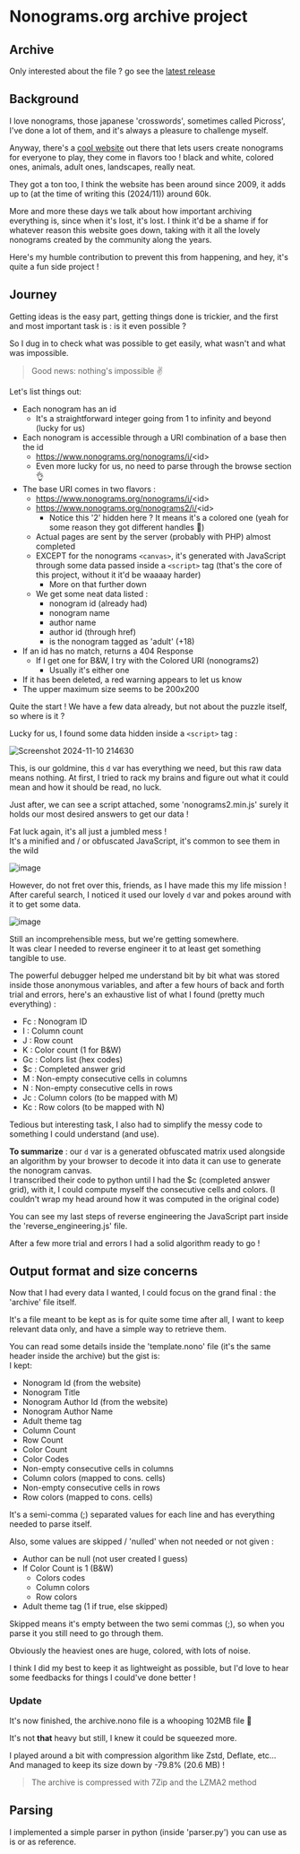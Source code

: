 # Nonograms.org archive project


## Archive

Only interested about the file ? go see the [latest release](https://github.com/Dorifor/nonograms-archive/releases/latest)
  

## Background

I love nonograms, those japanese 'crosswords', sometimes called Picross', I've done a lot of them, and it's always a pleasure to challenge myself.  
  
Anyway, there's a [cool website](https://www.nonograms.org) out there that lets users create nonograms for everyone to play, they come in flavors too ! black and white, colored ones, animals, adult ones, landscapes, really neat.  
  
They got a ton too, I think the website has been around since 2009, it adds up to (at the time of writing this (2024/11)) around 60k.  
  
More and more these days we talk about how important archiving everything is, since when it's lost, it's lost. I think it'd be a shame if for whatever reason this website goes down, taking with it all the lovely nonograms created by the community along the years.  
  
Here's my humble contribution to prevent this from happening, and hey, it's quite a fun side project !

## Journey

Getting ideas is the easy part, getting things done is trickier, and the first and most important task is : is it even possible ?  
  
So I dug in to check what was possible to get easily, what wasn't and what was impossible.  

> Good news: nothing's impossible ✌️

  
Let's list things out:

*   Each nonogram has an id
    *   It's a straightforward integer going from 1 to infinity and beyond (lucky for us)
*   Each nonogram is accessible through a URI combination of a base then the id
    *   https://www.nonograms.org/nonograms/i/<id\>
    *   Even more lucky for us, no need to parse through the browse section 👌
*   The base URI comes in two flavors :
    *   https://www.nonograms.org/nonograms/i/<id\>
    *   https://www.nonograms.org/nonograms2/i/<id\>
        *   Notice this '2' hidden here ? It means it's a colored one (yeah for some reason they got different handles 🤷)
    *   Actual pages are sent by the server (probably with PHP) almost completed
    *   EXCEPT for the nonograms `<canvas>`, it's generated with JavaScript through some data passed inside a `<script>` tag (that's the core of this project, without it it'd be waaaay harder)
        *   More on that further down
    *   We get some neat data listed :
        *   nonogram id (already had)
        *   nonogram name
        *   author name
        *   author id (through href)
        *   is the nonogram tagged as 'adult' (+18)
*   If an id has no match, returns a 404 Response
    *   If I get one for B&W, I try with the Colored URI (nonograms2)
        *   Usually it's either one
*   If it has been deleted, a red warning appears to let us know
*   The upper maximum size seems to be 200x200

  
Quite the start ! We have a few data already, but not about the puzzle itself, so where is it ?  
  
Lucky for us, I found some data hidden inside a `<script>` tag :  
  
![Screenshot 2024-11-10 214630](https://github.com/user-attachments/assets/647bdb6c-3fcb-48ec-aa65-58546681ff3e)
  
This, is our goldmine, this `d` var has everything we need, but this raw data means nothing. At first, I tried to rack my brains and figure out what it could mean and how it should be read, no luck.  
  
Just after, we can see a script attached, some 'nonograms2.min.js' surely it holds our most desired answers to get our data !  
  
Fat luck again, it's all just a jumbled mess !  
It's a minified and / or obfuscated JavaScript, it's common to see them in the wild  
  
![image](https://github.com/user-attachments/assets/c7885160-de5f-4d85-921d-3fa204705b26)

However, do not fret over this, friends, as I have made this my life mission !  
After careful search, I noticed it used our lovely `d` var and pokes around with it to get some data.  
  
![image](https://github.com/user-attachments/assets/33e70245-8f41-4923-9372-2550c401c4b6)
  
Still an incomprehensible mess, but we're getting somewhere.  
It was clear I needed to reverse engineer it to at least get something tangible to use.  
  
The powerful debugger helped me understand bit by bit what was stored inside those anonymous variables, and after a few hours of back and forth trial and errors, here's an exhaustive list of what I found (pretty much everything) :

*   Fc : Nonogram ID
*   I : Column count
*   J : Row count
*   K : Color count (1 for B&W)
*   Gc : Colors list (hex codes)
*   $c : Completed answer grid
*   M : Non-empty consecutive cells in columns
*   N : Non-empty consecutive cells in rows
*   Jc : Column colors (to be mapped with M)
*   Kc : Row colors (to be mapped with N)  
  
Tedious but interesting task, I also had to simplify the messy code to something I could understand (and use).  
  
**To summarize** : our `d` var is a generated obfuscated matrix used alongside an algorithm by your browser to decode it into data it can use to generate the nonogram canvas.  
I transcribed their code to python until I had the $c (completed answer grid), with it, I could compute myself the consecutive cells and colors. (I couldn't wrap my head around how it was computed in the original code)  
  
You can see my last steps of reverse engineering the JavaScript part inside the 'reverse\_engineering.js' file.  
  
After a few more trial and errors I had a solid algorithm ready to go !

## Output format and size concerns

Now that I had every data I wanted, I could focus on the grand final : the 'archive' file itself.  
  
It's a file meant to be kept as is for quite some time after all, I want to keep relevant data only, and have a simple way to retrieve them.  
  
You can read some details inside the 'template.nono' file (it's the same header inside the archive) but the gist is:  
I kept:

*   Nonogram Id (from the website)
*   Nonogram Title
*   Nonogram Author Id (from the website)
*   Nonogram Author Name
*   Adult theme tag
*   Column Count
*   Row Count
*   Color Count
*   Color Codes
*   Non-empty consecutive cells in columns
*   Column colors (mapped to cons. cells)
*   Non-empty consecutive cells in rows
*   Row colors (mapped to cons. cells)

  
It's a semi-comma (;) separated values for each line and has everything needed to parse itself.  
  
Also, some values are skipped / 'nulled' when not needed or not given :

*   Author can be null (not user created I guess)
*   If Color Count is 1 (B&W)
    *   Colors codes
    *   Column colors
    *   Row colors
*   Adult theme tag (1 if true, else skipped)

  
Skipped means it's empty between the two semi commas (;), so when you parse it you still need to go through them.  
  
Obviously the heaviest ones are huge, colored, with lots of noise.  
  
I think I did my best to keep it as lightweight as possible, but I'd love to hear some feedbacks for things I could've done better !

### Update

It's now finished, the archive.nono file is a whooping 102MB file 🥳

It's not **that** heavy but still, I knew it could be squeezed more.

I played around a bit with compression algorithm like Zstd, Deflate, etc... And managed to keep its size down by -79.8% (20.6 MB) !

> The archive is compressed with 7Zip and the LZMA2 method

## Parsing

I implemented a simple parser in python (inside 'parser.py') you can use as is or as reference.
